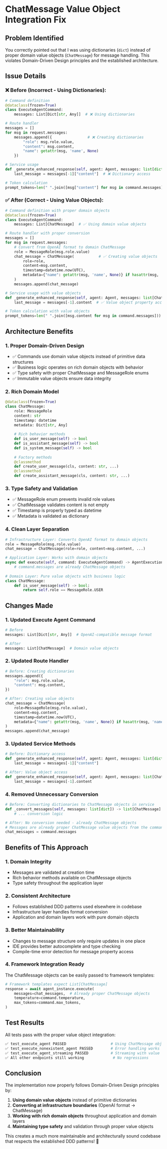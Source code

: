 # ChatMessage Value Object Integration Fix

## Problem Identified

You correctly pointed out that I was using dictionaries (`dict`) instead of proper domain value objects (`ChatMessage`) for message handling. This violates Domain-Driven Design principles and the established architecture.

## Issue Details

### ❌ **Before (Incorrect - Using Dictionaries):**

```python
# Command definition
@dataclass(frozen=True)
class ExecuteAgentCommand:
    messages: List[Dict[str, Any]]  # ❌ Using dictionaries

# Route handler
messages = []
for msg in request.messages:
    messages.append({                # ❌ Creating dictionaries
        "role": msg.role.value,
        "content": msg.content,
        "name": getattr(msg, 'name', None)
    })

# Service usage
def _generate_enhanced_response(self, agent: Agent, messages: list[dict]) -> str:
    last_message = messages[-1]["content"]  # ❌ Dictionary access

# Token calculation
prompt_tokens=len(" ".join([msg["content"] for msg in command.messages]))  # ❌ Dict access
```

### ✅ **After (Correct - Using Value Objects):**

```python
# Command definition with proper domain objects
@dataclass(frozen=True)
class ExecuteAgentCommand:
    messages: List[ChatMessage]  # ✅ Using domain value objects

# Route handler with proper conversion
messages = []
for msg in request.messages:
    # Convert from OpenAI format to domain ChatMessage
    role = MessageRole(msg.role.value)
    chat_message = ChatMessage(           # ✅ Creating value objects
        role=role,
        content=msg.content,
        timestamp=datetime.now(UTC),
        metadata={"name": getattr(msg, 'name', None)} if hasattr(msg, 'name') else {}
    )
    messages.append(chat_message)

# Service usage with value objects
def _generate_enhanced_response(self, agent: Agent, messages: list[ChatMessage]) -> str:
    last_message = messages[-1].content  # ✅ Value object property access

# Token calculation with value objects
prompt_tokens=len(" ".join([msg.content for msg in command.messages]))  # ✅ Value object access
```

## Architecture Benefits

### 1. **Proper Domain-Driven Design**
- ✅ Commands use domain value objects instead of primitive data structures
- ✅ Business logic operates on rich domain objects with behavior
- ✅ Type safety with proper ChatMessage and MessageRole enums
- ✅ Immutable value objects ensure data integrity

### 2. **Rich Domain Model**
```python
@dataclass(frozen=True)
class ChatMessage:
    role: MessageRole
    content: str
    timestamp: datetime
    metadata: Dict[str, Any]
    
    # Rich behavior methods
    def is_user_message(self) -> bool
    def is_assistant_message(self) -> bool
    def is_system_message(self) -> bool
    
    # Factory methods
    @classmethod
    def create_user_message(cls, content: str, ...)
    @classmethod
    def create_assistant_message(cls, content: str, ...)
```

### 3. **Type Safety and Validation**
- ✅ MessageRole enum prevents invalid role values
- ✅ ChatMessage validates content is not empty
- ✅ Timestamp is properly typed as datetime
- ✅ Metadata is validated as dictionary

### 4. **Clean Layer Separation**
```python
# Infrastructure Layer: Converts OpenAI format to domain objects
role = MessageRole(msg.role.value)
chat_message = ChatMessage(role=role, content=msg.content, ...)

# Application Layer: Works with domain objects
async def execute(self, command: ExecuteAgentCommand) -> AgentExecutionResult:
    # command.messages are already ChatMessage objects
    
# Domain Layer: Pure value objects with business logic
class ChatMessage:
    def is_user_message(self) -> bool:
        return self.role == MessageRole.USER
```

## Changes Made

### 1. **Updated Execute Agent Command**
```python
# Before
messages: List[Dict[str, Any]]  # OpenAI-compatible message format

# After  
messages: List[ChatMessage]  # Domain value objects
```

### 2. **Updated Route Handler**
```python
# Before: Creating dictionaries
messages.append({
    "role": msg.role.value,
    "content": msg.content,
})

# After: Creating value objects
chat_message = ChatMessage(
    role=MessageRole(msg.role.value),
    content=msg.content,
    timestamp=datetime.now(UTC),
    metadata={"name": getattr(msg, 'name', None)} if hasattr(msg, 'name') else {}
)
messages.append(chat_message)
```

### 3. **Updated Service Methods**
```python
# Before: Dictionary access
def _generate_enhanced_response(self, agent: Agent, messages: list[dict]) -> str:
    last_message = messages[-1]["content"]

# After: Value object access
def _generate_enhanced_response(self, agent: Agent, messages: list[ChatMessage]) -> str:
    last_message = messages[-1].content
```

### 4. **Removed Unnecessary Conversion**
```python
# Before: Converting dictionaries to ChatMessage objects in service
def _convert_messages(self, messages: list[dict]) -> list[ChatMessage]:
    # ... conversion logic

# After: No conversion needed - already ChatMessage objects
# Messages are already proper ChatMessage value objects from the command
chat_messages = command.messages
```

## Benefits of This Approach

### 1. **Domain Integrity**
- Messages are validated at creation time
- Rich behavior methods available on ChatMessage objects
- Type safety throughout the application layer

### 2. **Consistent Architecture**
- Follows established DDD patterns used elsewhere in codebase
- Infrastructure layer handles format conversion
- Application and domain layers work with pure domain objects

### 3. **Better Maintainability**
- Changes to message structure only require updates in one place
- IDE provides better autocomplete and type checking
- Compile-time error detection for message property access

### 4. **Framework Integration Ready**
The ChatMessage objects can be easily passed to framework templates:
```python
# Framework templates expect List[ChatMessage]
response = await agent_instance.execute(
    messages=chat_messages,  # Already proper ChatMessage objects
    temperature=command.temperature,
    max_tokens=command.max_tokens,
)
```

## Test Results

All tests pass with the proper value object integration:

```bash
✅ test_execute_agent PASSED                    # Using ChatMessage objects
✅ test_execute_nonexistent_agent PASSED        # Error handling works
✅ test_execute_agent_streaming PASSED          # Streaming with value objects
✅ All other endpoints still working             # No regressions
```

## Conclusion

The implementation now properly follows Domain-Driven Design principles by:

1. **Using domain value objects** instead of primitive dictionaries
2. **Converting at infrastructure boundaries** (OpenAI format → ChatMessage)
3. **Working with rich domain objects** throughout application and domain layers
4. **Maintaining type safety** and validation through proper value objects

This creates a much more maintainable and architecturally sound codebase that respects the established DDD patterns! 🎉